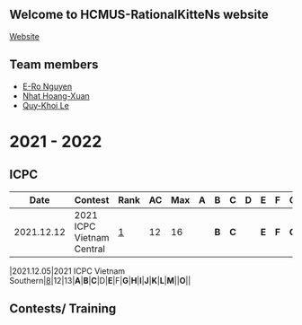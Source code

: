 ## Welcome to HCMUS-RationalKitteNs website

[Website](https://nero1342.github.io/HCMUS-RationalKitteNs/)
## Team members

* [E-Ro Nguyen](http://codeforces.com/profile/N.E.R.O)
* [Nhat Hoang-Xuan](http://codeforces.com/profile/FallingStar1709)
* [Quy-Khoi Le](http://codeforces.com/profile/GreymaneSilverfang)


# 2021 - 2022
## ICPC
 
|Date       |Contest            |Rank   |AC |Max    |   A  |   B   |   C   |   D   |   E   |   F   |   G   |   H   |   I   |   J   |    K  |   L    |   M   |   N   |   O   |   P |
|---|---|---|---|---|---|---|---|---|---|---|---|---|---|---|---|---| --- | --- | --- | --- |
|2021.12.12|2021 ICPC Vietnam Central|[1](https://htmlpreview.github.io/?https://github.com/nero1342/HCMUS-RationalKitteNs/blob/master/Scoreboard/2021%20ICPC%20Vietnam%20Central.html)|12|16||**B**|**C**||**E**|**F**|**G**|**H**|||**K**|**L**|**M**|**N**|**O**|**P**|

|2021.12.05|2021 ICPC Vietnam Southern|[8](https://htmlpreview.github.io/?https://github.com/nero1342/HCMUS-RationalKitteNs/blob/master/Scoreboard/2021%20ICPC%20Vietnam%20Southern.html)|12|13|**A**|**B**|**C**|D|**E**|F|**G**|**H**|**I**|**J**|**K**|**L**|**M**||**O**||

## Contests/ Training

